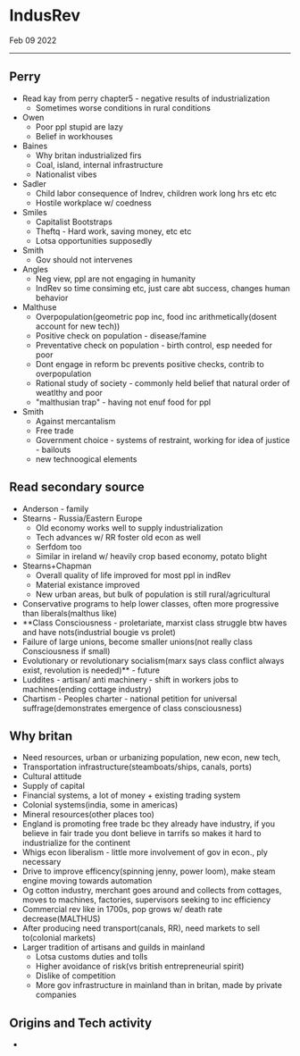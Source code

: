# IndusRev
Feb 09 2022
***
## Perry 
 - Read kay from perry chapter5 - negative results of industrialization
   - Sometimes worse conditions in rural conditions 
 - Owen
   - Poor ppl stupid are lazy 
   - Belief in workhouses 
 - Baines 
   - Why britan industrialized firs 
   - Coal, island, internal infrastructure
   - Nationalist vibes
 - Sadler
   - Child labor consequence of Indrev, children work long hrs etc etc 
   - Hostile workplace w/ coedness
 - Smiles
   - Capitalist Bootstraps
   - Theftq - Hard work, saving money, etc etc 
   - Lotsa opportunities supposedly
 - Smith 
   - Gov should not intervenes
 - Angles  
   - Neg view, ppl are not engaging in humanity 
   - IndRev so time consiming etc, just care abt success, changes human behavior
 - Malthuse
   - Overpopulation(geometric pop inc, food inc arithmetically(dosent account for new tech))
   - Positive check on population - disease/famine
   - Preventative check on population - birth control, esp needed for poor 
   - Dont engage in reform bc prevents positive checks, contrib to overpopulation
   - Rational study of society - commonly held belief that natural order of weatlthy and poor
   - "malthusian trap" - having not enuf food for ppl
 - Smith 
   - Against mercantalism
   - Free trade 
   - Government choice - systems of restraint, working for idea of justice - bailouts
   - new technoogical elements 

## Read secondary source
 - Anderson - family 
 - Stearns - Russia/Eastern Europe 
   - Old economy works well to supply industrialization
   - Tech advances w/ RR foster old econ as well
   - Serfdom too 
   - Similar in ireland w/ heavily crop based economy, potato blight 
 - Stearns+Chapman 
   - Overall quality of life improved for most ppl in indRev 
   - Material existance improved 
   - New urban areas, but bulk of population is still rural/agricultural
 - Conservative programs to help lower classes, often more progressive than liberals(malthus like)
 - **Class Consciousness - proletariate, marxist class struggle btw haves and have nots(industrial bougie vs prolet)
 - Failure of large unions, become smaller unions(not really class Consciousness if small)
 - Evolutionary or revolutionary socialism(marx says class conflict always exist, revolution is needed)** - future 
 - Luddites - artisan/ anti machinery - shift in workers jobs to machines(ending cottage industry)
 - Chartism - Peoples charter - national petition for universal suffrage(demonstrates emergence of class consciousness)

## Why britan 
 - Need resources, urban or urbanizing population, new econ, new tech, 
 - Transportation infrastructure(steamboats/ships, canals, ports)
 - Cultural attitude 
 - Supply of capital 
 - Financial systems, a lot of money + existing trading system 
 - Colonial systems(india, some in americas)
 - Mineral resources(other places too)
 - England is promoting free trade bc they already have industry, if you believe in fair trade you dont believe in tarrifs so makes it hard to industrialize for the continent 
 - Whigs econ liberalism - little more involvement of gov in econ., ply necessary 
 - Drive to improve efficency(spinning jenny, power loom), make steam engine moving towards automation 
 - Og cotton industry, merchant goes around and collects from cottages, moves to machines, factories, supervisors seeking to inc efficiency
 - Commercial rev like in 1700s, pop grows w/ death rate decrease(MALTHUS)
 - After producing need transport(canals, RR), need markets to sell to(colonial markets)
 - Larger tradition of artisans and guilds in mainland 
   - Lotsa customs duties and tolls
   - Higher avoidance of risk(vs british entrepreneurial spirit) 
   - Dislike of competition 
   - More gov infrastructure in mainland than in britan, made by private companies

## Origins and Tech activity 
 - 